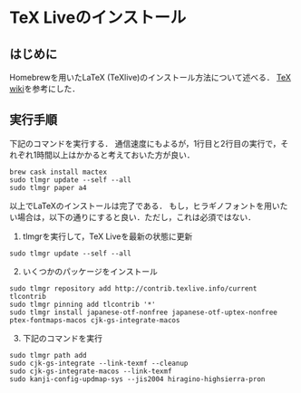 
# TeX Liveのインストール

  ## はじめに
  
  Homebrewを用いたLaTeX (TeXlive)のインストール方法について述べる．
  [TeX wiki](https://texwiki.texjp.org/?TeX%20Live%2FMac#texlive-install-brew)を参考にした．
  
  ## 実行手順
  下記のコマンドを実行する．
  通信速度にもよるが，1行目と2行目の実行で，それぞれ1時間以上はかかると考えておいた方が良い．
  ```
  brew cask install mactex
  sudo tlmgr update --self --all
  sudo tlmgr paper a4
  ```
  以上でLaTeXのインストールは完了である．
  もし，ヒラギノフォントを用いたい場合は，以下の通りにすると良い．ただし，これは必須ではない．
  
  1. tlmgrを実行して，TeX Liveを最新の状態に更新
  ```
  sudo tlmgr update --self --all
  ```
  
  2. いくつかのパッケージをインストール
  ```
  sudo tlmgr repository add http://contrib.texlive.info/current tlcontrib
  sudo tlmgr pinning add tlcontrib '*'
  sudo tlmgr install japanese-otf-nonfree japanese-otf-uptex-nonfree ptex-fontmaps-macos cjk-gs-integrate-macos
  ```
  
  3. 下記のコマンドを実行
  ```
  sudo tlmgr path add
  sudo cjk-gs-integrate --link-texmf --cleanup
  sudo cjk-gs-integrate-macos --link-texmf
  sudo kanji-config-updmap-sys --jis2004 hiragino-highsierra-pron
  ```
